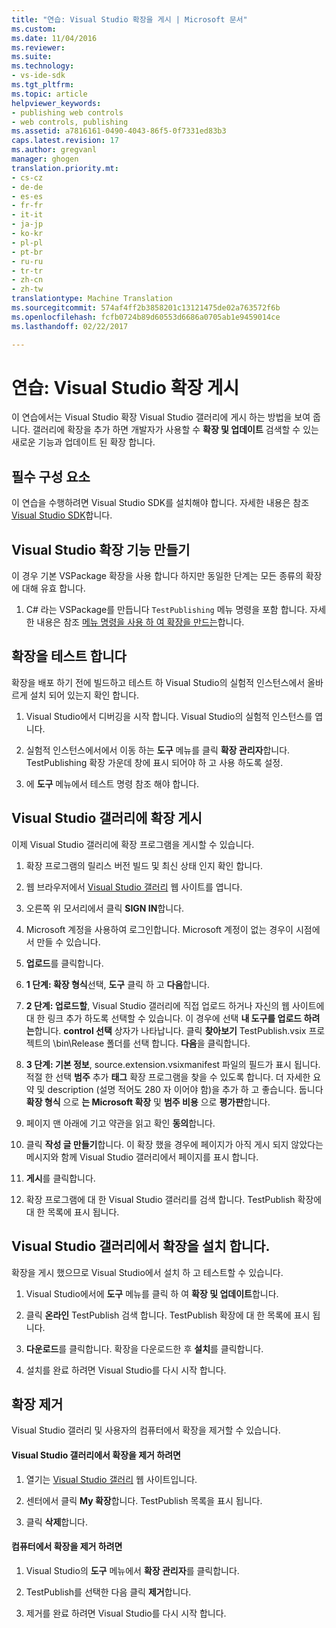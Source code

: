 ```yaml
---
title: "연습: Visual Studio 확장을 게시 | Microsoft 문서"
ms.custom: 
ms.date: 11/04/2016
ms.reviewer: 
ms.suite: 
ms.technology:
- vs-ide-sdk
ms.tgt_pltfrm: 
ms.topic: article
helpviewer_keywords:
- publishing web controls
- web controls, publishing
ms.assetid: a7816161-0490-4043-86f5-0f7331ed83b3
caps.latest.revision: 17
ms.author: gregvanl
manager: ghogen
translation.priority.mt:
- cs-cz
- de-de
- es-es
- fr-fr
- it-it
- ja-jp
- ko-kr
- pl-pl
- pt-br
- ru-ru
- tr-tr
- zh-cn
- zh-tw
translationtype: Machine Translation
ms.sourcegitcommit: 574af4ff2b3858201c13121475de02a763572f6b
ms.openlocfilehash: fcfb0724b89d60553d6686a0705ab1e9459014ce
ms.lasthandoff: 02/22/2017

---
```

# <a name="walkthrough-publishing-a-visual-studio-extension"></a>연습: Visual Studio 확장 게시
이 연습에서는 Visual Studio 확장 Visual Studio 갤러리에 게시 하는 방법을 보여 줍니다. 갤러리에 확장을 추가 하면 개발자가 사용할 수 **확장 및 업데이트** 검색할 수 있는 새로운 기능과 업데이트 된 확장 합니다.  
  
## <a name="prerequisites"></a>필수 구성 요소  
 이 연습을 수행하려면 Visual Studio SDK를 설치해야 합니다. 자세한 내용은 참조 [Visual Studio SDK](../extensibility/visual-studio-sdk.md)합니다.  
  
## <a name="create-a-visual-studio-extension"></a>Visual Studio 확장 기능 만들기  
 이 경우 기본 VSPackage 확장을 사용 합니다 하지만 동일한 단계는 모든 종류의 확장에 대해 유효 합니다.  
  
1.  C# 라는 VSPackage를 만듭니다 `TestPublishing` 메뉴 명령을 포함 합니다. 자세한 내용은 참조 [메뉴 명령을 사용 하 여 확장을 만드는](../extensibility/creating-an-extension-with-a-menu-command.md)합니다.  
  
## <a name="test-the-extension"></a>확장을 테스트 합니다  
 확장을 배포 하기 전에 빌드하고 테스트 하 Visual Studio의 실험적 인스턴스에서 올바르게 설치 되어 있는지 확인 합니다.  
  
1.  Visual Studio에서 디버깅을 시작 합니다. Visual Studio의 실험적 인스턴스를 엽니다.  
  
2.  실험적 인스턴스에서에서 이동 하는 **도구** 메뉴를 클릭 **확장 관리자**합니다. TestPublishing 확장 가운데 창에 표시 되어야 하 고 사용 하도록 설정.  
  
3.  에 **도구** 메뉴에서 테스트 명령 참조 해야 합니다.  
  
## <a name="publish-the-extension-to-the-visual-studio-gallery"></a>Visual Studio 갤러리에 확장 게시  
 이제 Visual Studio 갤러리에 확장 프로그램을 게시할 수 있습니다.  
  
1.  확장 프로그램의 릴리스 버전 빌드 및 최신 상태 인지 확인 합니다.  
  
2.  웹 브라우저에서 [Visual Studio 갤러리](http://go.microsoft.com/fwlink/?LinkId=194329) 웹 사이트를 엽니다.  
  
3.  오른쪽 위 모서리에서 클릭 **SIGN IN**합니다.  
  
4.  Microsoft 계정을 사용하여 로그인합니다. Microsoft 계정이 없는 경우이 시점에서 만들 수 있습니다.  
  
5.  **업로드**를 클릭합니다.  
  
6.  **1 단계: 확장 형식**선택, **도구** 클릭 하 고 **다음**합니다.  
  
7.  **2 단계: 업로드할**, Visual Studio 갤러리에 직접 업로드 하거나 자신의 웹 사이트에 대 한 링크 추가 하도록 선택할 수 있습니다. 이 경우에 선택 **내 도구를 업로드 하려는**합니다. **control 선택** 상자가 나타납니다. 클릭 **찾아보기** TestPublish.vsix 프로젝트의 \bin\Release 폴더를 선택 합니다. **다음**을 클릭합니다.  
  
8.  **3 단계: 기본 정보**, source.extension.vsixmanifest 파일의 필드가 표시 됩니다. 적절 한 선택 **범주** 추가 **태그** 확장 프로그램을 찾을 수 있도록 합니다. 더 자세한 요약 및 description (설명 적어도 280 자 이어야 함)을 추가 하 고 좋습니다. 둡니다 **확장 형식** 으로 **는 Microsoft 확장** 및 **범주 비용** 으로 **평가판**합니다.  
  
9. 페이지 맨 아래에 기고 약관을 읽고 확인 **동의**합니다.  
  
10. 클릭 **작성 글 만들기**합니다. 이 확장 했을 경우에 페이지가 아직 게시 되지 않았다는 메시지와 함께 Visual Studio 갤러리에서 페이지를 표시 합니다.  
  
11. **게시**를 클릭합니다.  
  
12. 확장 프로그램에 대 한 Visual Studio 갤러리를 검색 합니다. TestPublish 확장에 대 한 목록에 표시 됩니다.  
  
## <a name="install-the-extension-from-the-visual-studio-gallery"></a>Visual Studio 갤러리에서 확장을 설치 합니다.  
 확장을 게시 했으므로 Visual Studio에서 설치 하 고 테스트할 수 있습니다.  
  
1.  Visual Studio에서에 **도구** 메뉴를 클릭 하 여 **확장 및 업데이트**합니다.  
  
2.  클릭 **온라인** TestPublish 검색 합니다. TestPublish 확장에 대 한 목록에 표시 됩니다.  
  
3.  **다운로드**를 클릭합니다. 확장을 다운로드한 후 **설치**를 클릭합니다.  
  
4.  설치를 완료 하려면 Visual Studio를 다시 시작 합니다.  
  
## <a name="removing-the-extension"></a>확장 제거  
 Visual Studio 갤러리 및 사용자의 컴퓨터에서 확장을 제거할 수 있습니다.  
  
#### <a name="to-remove-the-extension-from-the-visual-studio-gallery"></a>Visual Studio 갤러리에서 확장을 제거 하려면  
  
1.  열기는 [Visual Studio 갤러리](http://go.microsoft.com/fwlink/?LinkId=194329) 웹 사이트입니다.  
  
2.  센터에서 클릭 **My 확장**합니다. TestPublish 목록을 표시 됩니다.  
  
3.  클릭 **삭제**합니다.  
  
#### <a name="to-remove-the-extension-from-your-computer"></a>컴퓨터에서 확장을 제거 하려면  
  
1.  Visual Studio의 **도구** 메뉴에서 **확장 관리자**를 클릭합니다.  
  
2.  TestPublish를 선택한 다음 클릭 **제거**합니다.  
  
3.  제거를 완료 하려면 Visual Studio를 다시 시작 합니다.

